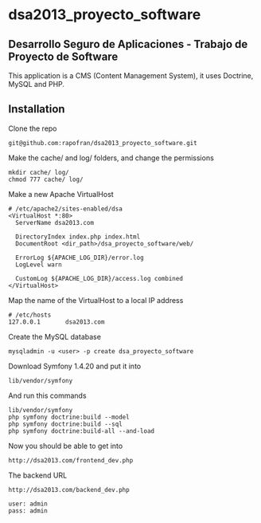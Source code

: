 dsa2013_proyecto_software
=========================

Desarrollo Seguro de Aplicaciones - Trabajo de Proyecto de Software
-----------

This application is a CMS (Content Management System), it uses Doctrine, MySQL and PHP.

Installation
------------
Clone the repo
```
git@github.com:rapofran/dsa2013_proyecto_software.git
```

Make the cache/ and log/ folders, and change the permissions
```
mkdir cache/ log/
chmod 777 cache/ log/
```

Make a new Apache VirtualHost 
```
# /etc/apache2/sites-enabled/dsa
<VirtualHost *:80>
  ServerName dsa2013.com

  DirectoryIndex index.php index.html
  DocumentRoot <dir_path>/dsa_proyecto_software/web/

  ErrorLog ${APACHE_LOG_DIR}/error.log
  LogLevel warn

  CustomLog ${APACHE_LOG_DIR}/access.log combined
</VirtualHost>
```

Map the name of the VirtualHost to a local IP address
```
# /etc/hosts
127.0.0.1       dsa2013.com
```

Create the MySQL database
```
mysqladmin -u <user> -p create dsa_proyecto_software
```

Download Symfony 1.4.20 and put it into
```
lib/vendor/symfony
```

And run this commands
```
lib/vendor/symfony
php symfony doctrine:build --model
php symfony doctrine:build --sql
php symfony doctrine:build-all --and-load
```

Now you should be able to get into 
```
http://dsa2013.com/frontend_dev.php
```

The backend URL
```
http://dsa2013.com/backend_dev.php

user: admin
pass: admin
```
